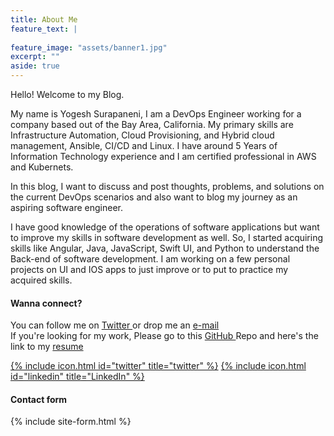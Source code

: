 ```yaml
---
title: About Me
feature_text: |
  
feature_image: "assets/banner1.jpg"
excerpt: ""
aside: true
---
```

Hello! Welcome to my Blog. 

My name is Yogesh Surapaneni, I am a DevOps Engineer working for a company based out of the Bay Area, California. My primary skills are Infrastructure Automation, Cloud Provisioning, and Hybrid cloud management, Ansible, CI/CD and Linux. I have around 5 Years of Information Technology experience and I am certified professional in AWS and Kubernets.

In this blog, I want to discuss and post thoughts, problems, and solutions on the current DevOps scenarios and also want to blog my journey as an aspiring software engineer.

I have good knowledge of the operations of software applications but want to improve my skills in software development as well. So, I started acquiring skills like Angular, Java, JavaScript, Swift UI, and Python to understand the Back-end of software development. I am working on a few personal projects on UI and IOS apps to just improve or to put to practice my acquired skills.

#### Wanna connect?

You can follow me on <a href="http://twitter.com/yogeshsurapanen1"> Twitter </a> or drop me an <a href="mailto:yogeshsurapaneni@gmail.com" class="highlight"> e-mail </a><br/>If you're looking for my work, Please go to this <a href="https://github.com/yogeshsurapaneni"> GitHub </a> Repo and here's the link to my <a href="https://bit.ly/2Etlh2U">resume</a><br/>

[{% include icon.html id="twitter" title="twitter" %}](http://twitter.com/yogeshsurapanen1)  [{% include icon.html id="linkedin" title="LinkedIn" %}](https://www.linkedin.com/in/surapyogesh/)

<!-- ## That's me

<div class="islet">
  <img class="img--center img--small" src="assets/profile.jpg" height="512" width="512" />
</div> -->

#### Contact form

{% include site-form.html %}